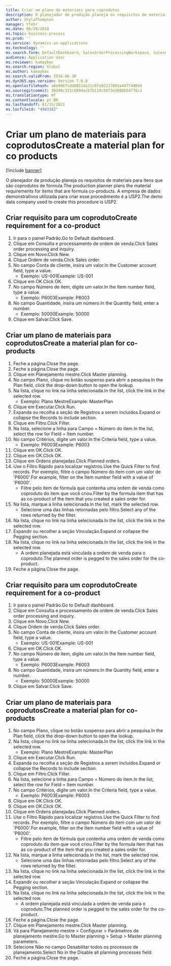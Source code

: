 ```yaml
---
title: Criar um plano de materiais para coprodutos
description: O planejador de produção planeja os requisitos de materiais para itens que são coprodutos de fórmula.
author: ShylaThompson
manager: tfehr
ms.date: 08/29/2018
ms.topic: business-process
ms.prod: ''
ms.service: dynamics-ax-applications
ms.technology: ''
ms.search.form: DefaultDashboard, SalesOrderProcessingWorkspace, SalesCreateOrder, SalesTable, ReqCreatePlanWorkspace, ReqTransPlanCard, SysQueryForm, ReqTransPo
audience: Application User
ms.reviewer: kamaybac
ms.search.region: Global
ms.author: kamaybac
ms.search.validFrom: 2016-06-30
ms.dyn365.ops.version: Version 7.0.0
ms.openlocfilehash: a8e9067cdd8851da31c07a92217001e447f400d4
ms.sourcegitcommit: 38d40c331c8894acb7b119c5073e3088b54776c1
ms.translationtype: HT
ms.contentlocale: pt-BR
ms.lasthandoff: 01/15/2021
ms.locfileid: "4983382"
---
```

# <a name="create-a-material-plan-for-co-products"></a><span data-ttu-id="2d4e0-103">Criar um plano de materiais para coprodutos</span><span class="sxs-lookup"><span data-stu-id="2d4e0-103">Create a material plan for co products</span></span>

[!include [banner](../../includes/banner.md)]

<span data-ttu-id="2d4e0-104">O planejador de produção planeja os requisitos de materiais para itens que são coprodutos de fórmula.</span><span class="sxs-lookup"><span data-stu-id="2d4e0-104">The production planner plans the material requirements for items that are formula co-products.</span></span> <span data-ttu-id="2d4e0-105">A empresa de dados demonstrativos utilizada para criar esse procedimento é a USP2.</span><span class="sxs-lookup"><span data-stu-id="2d4e0-105">The demo data company used to create this procedure is USP2.</span></span>


## <a name="create-requirement-for-a-co-product"></a><span data-ttu-id="2d4e0-106">Criar requisito para um coproduto</span><span class="sxs-lookup"><span data-stu-id="2d4e0-106">Create requirement for a co-product</span></span>
1. <span data-ttu-id="2d4e0-107">Ir para o painel Padrão.</span><span class="sxs-lookup"><span data-stu-id="2d4e0-107">Go to Default dashboard.</span></span>
2. <span data-ttu-id="2d4e0-108">Clique em Consulta e processamento de ordem de venda.</span><span class="sxs-lookup"><span data-stu-id="2d4e0-108">Click Sales order processing and inquiry.</span></span>
3. <span data-ttu-id="2d4e0-109">Clique em Novo.</span><span class="sxs-lookup"><span data-stu-id="2d4e0-109">Click New.</span></span>
4. <span data-ttu-id="2d4e0-110">Clique Ordem de venda.</span><span class="sxs-lookup"><span data-stu-id="2d4e0-110">Click Sales order.</span></span>
5. <span data-ttu-id="2d4e0-111">No campo Conta de cliente, insira um valor.</span><span class="sxs-lookup"><span data-stu-id="2d4e0-111">In the Customer account field, type a value.</span></span>
    * <span data-ttu-id="2d4e0-112">Exemplo: US-001</span><span class="sxs-lookup"><span data-stu-id="2d4e0-112">Example: US-001</span></span>  
6. <span data-ttu-id="2d4e0-113">Clique em OK.</span><span class="sxs-lookup"><span data-stu-id="2d4e0-113">Click OK.</span></span>
7. <span data-ttu-id="2d4e0-114">No campo Número de item, digite um valor.</span><span class="sxs-lookup"><span data-stu-id="2d4e0-114">In the Item number field, type a value.</span></span>
    * <span data-ttu-id="2d4e0-115">Exemplo: P6003</span><span class="sxs-lookup"><span data-stu-id="2d4e0-115">Example: P6003</span></span>  
8. <span data-ttu-id="2d4e0-116">No campo Quantidade, insira um número.</span><span class="sxs-lookup"><span data-stu-id="2d4e0-116">In the Quantity field, enter a number.</span></span>
    * <span data-ttu-id="2d4e0-117">Exemplo: 50000</span><span class="sxs-lookup"><span data-stu-id="2d4e0-117">Example: 50000</span></span>  
9. <span data-ttu-id="2d4e0-118">Clique em Salvar.</span><span class="sxs-lookup"><span data-stu-id="2d4e0-118">Click Save.</span></span>

## <a name="create-a-material-plan-for-co-products"></a><span data-ttu-id="2d4e0-119">Criar um plano de materiais para coprodutos</span><span class="sxs-lookup"><span data-stu-id="2d4e0-119">Create a material plan for co-products</span></span>
1. <span data-ttu-id="2d4e0-120">Feche a página.</span><span class="sxs-lookup"><span data-stu-id="2d4e0-120">Close the page.</span></span>
2. <span data-ttu-id="2d4e0-121">Feche a página.</span><span class="sxs-lookup"><span data-stu-id="2d4e0-121">Close the page.</span></span>
3. <span data-ttu-id="2d4e0-122">Clique em Planejamento mestre.</span><span class="sxs-lookup"><span data-stu-id="2d4e0-122">Click Master planning.</span></span>
4. <span data-ttu-id="2d4e0-123">No campo Plano, clique no botão suspenso para abrir a pesquisa.</span><span class="sxs-lookup"><span data-stu-id="2d4e0-123">In the Plan field, click the drop-down button to open the lookup.</span></span>
5. <span data-ttu-id="2d4e0-124">Na lista, clique no link na linha selecionada.</span><span class="sxs-lookup"><span data-stu-id="2d4e0-124">In the list, click the link in the selected row.</span></span>
    * <span data-ttu-id="2d4e0-125">Exemplo: Plano Mestre</span><span class="sxs-lookup"><span data-stu-id="2d4e0-125">Example: MasterPlan</span></span>  
6. <span data-ttu-id="2d4e0-126">Clique em Executar.</span><span class="sxs-lookup"><span data-stu-id="2d4e0-126">Click Run.</span></span>
7. <span data-ttu-id="2d4e0-127">Expanda ou recolha a seção de Registros a serem incluídos.</span><span class="sxs-lookup"><span data-stu-id="2d4e0-127">Expand or collapse the Records to include section.</span></span>
8. <span data-ttu-id="2d4e0-128">Clique em Filtro.</span><span class="sxs-lookup"><span data-stu-id="2d4e0-128">Click Filter.</span></span>
9. <span data-ttu-id="2d4e0-129">Na lista, selecione a linha para Campo = Número do item.</span><span class="sxs-lookup"><span data-stu-id="2d4e0-129">In the list, select the row for Field = Item number.</span></span>
10. <span data-ttu-id="2d4e0-130">No campo Critérios, digite um valor.</span><span class="sxs-lookup"><span data-stu-id="2d4e0-130">In the Criteria field, type a value.</span></span>
    * <span data-ttu-id="2d4e0-131">Exemplo: P6003</span><span class="sxs-lookup"><span data-stu-id="2d4e0-131">Example: P6003</span></span>  
11. <span data-ttu-id="2d4e0-132">Clique em OK.</span><span class="sxs-lookup"><span data-stu-id="2d4e0-132">Click OK.</span></span>
12. <span data-ttu-id="2d4e0-133">Clique em OK.</span><span class="sxs-lookup"><span data-stu-id="2d4e0-133">Click OK.</span></span>
13. <span data-ttu-id="2d4e0-134">Clique em Ordens planejadas.</span><span class="sxs-lookup"><span data-stu-id="2d4e0-134">Click Planned orders.</span></span>
14. <span data-ttu-id="2d4e0-135">Use o Filtro Rápido para localizar registros.</span><span class="sxs-lookup"><span data-stu-id="2d4e0-135">Use the Quick Filter to find records.</span></span> <span data-ttu-id="2d4e0-136">Por exemplo, filtre o campo Número do item com um valor de 'P6000'.</span><span class="sxs-lookup"><span data-stu-id="2d4e0-136">For example, filter on the Item number field with a value of 'P6000'.</span></span>
    * <span data-ttu-id="2d4e0-137">Filtre pelo item de fórmula que contenha uma ordem de venda como coproduto do item que você criou.</span><span class="sxs-lookup"><span data-stu-id="2d4e0-137">Filter by the formula item that has as co-product of the item that you created a sales order for.</span></span>  
15. <span data-ttu-id="2d4e0-138">Na lista, marque a linha selecionada.</span><span class="sxs-lookup"><span data-stu-id="2d4e0-138">In the list, mark the selected row.</span></span>
    * <span data-ttu-id="2d4e0-139">Selecione uma das linhas retornadas pelo filtro.</span><span class="sxs-lookup"><span data-stu-id="2d4e0-139">Select any of the rows returned by the filter.</span></span>  
16. <span data-ttu-id="2d4e0-140">Na lista, clique no link na linha selecionada.</span><span class="sxs-lookup"><span data-stu-id="2d4e0-140">In the list, click the link in the selected row.</span></span>
17. <span data-ttu-id="2d4e0-141">Expandir ou recolher a seção Vinculação.</span><span class="sxs-lookup"><span data-stu-id="2d4e0-141">Expand or collapse the Pegging section.</span></span>
18. <span data-ttu-id="2d4e0-142">Na lista, clique no link na linha selecionada.</span><span class="sxs-lookup"><span data-stu-id="2d4e0-142">In the list, click the link in the selected row.</span></span>
    * <span data-ttu-id="2d4e0-143">A ordem planejada está vinculada a ordem de venda para o coproduto.</span><span class="sxs-lookup"><span data-stu-id="2d4e0-143">The planned order is pegged to the sales order for the co-product.</span></span>  
19. <span data-ttu-id="2d4e0-144">Feche a página.</span><span class="sxs-lookup"><span data-stu-id="2d4e0-144">Close the page.</span></span>

## <a name="create-requirement-for-a-co-product"></a><span data-ttu-id="2d4e0-145">Criar requisito para um coproduto</span><span class="sxs-lookup"><span data-stu-id="2d4e0-145">Create requirement for a co-product</span></span>
1. <span data-ttu-id="2d4e0-146">Ir para o painel Padrão.</span><span class="sxs-lookup"><span data-stu-id="2d4e0-146">Go to Default dashboard.</span></span>
2. <span data-ttu-id="2d4e0-147">Clique em Consulta e processamento de ordem de venda.</span><span class="sxs-lookup"><span data-stu-id="2d4e0-147">Click Sales order processing and inquiry.</span></span>
3. <span data-ttu-id="2d4e0-148">Clique em Novo.</span><span class="sxs-lookup"><span data-stu-id="2d4e0-148">Click New.</span></span>
4. <span data-ttu-id="2d4e0-149">Clique Ordem de venda.</span><span class="sxs-lookup"><span data-stu-id="2d4e0-149">Click Sales order.</span></span>
5. <span data-ttu-id="2d4e0-150">No campo Conta de cliente, insira um valor.</span><span class="sxs-lookup"><span data-stu-id="2d4e0-150">In the Customer account field, type a value.</span></span>
    * <span data-ttu-id="2d4e0-151">Exemplo: US-001</span><span class="sxs-lookup"><span data-stu-id="2d4e0-151">Example: US-001</span></span>  
6. <span data-ttu-id="2d4e0-152">Clique em OK.</span><span class="sxs-lookup"><span data-stu-id="2d4e0-152">Click OK.</span></span>
7. <span data-ttu-id="2d4e0-153">No campo Número de item, digite um valor.</span><span class="sxs-lookup"><span data-stu-id="2d4e0-153">In the Item number field, type a value.</span></span>
    * <span data-ttu-id="2d4e0-154">Exemplo: P6003</span><span class="sxs-lookup"><span data-stu-id="2d4e0-154">Example: P6003</span></span>  
8. <span data-ttu-id="2d4e0-155">No campo Quantidade, insira um número.</span><span class="sxs-lookup"><span data-stu-id="2d4e0-155">In the Quantity field, enter a number.</span></span>
    * <span data-ttu-id="2d4e0-156">Exemplo: 50000</span><span class="sxs-lookup"><span data-stu-id="2d4e0-156">Example: 50000</span></span>  
9. <span data-ttu-id="2d4e0-157">Clique em Salvar.</span><span class="sxs-lookup"><span data-stu-id="2d4e0-157">Click Save.</span></span>

## <a name="create-a-material-plan-for-co-products"></a><span data-ttu-id="2d4e0-158">Criar um plano de materiais para coprodutos</span><span class="sxs-lookup"><span data-stu-id="2d4e0-158">Create a material plan for co-products</span></span>
1. <span data-ttu-id="2d4e0-159">No campo Plano, clique no botão suspenso para abrir a pesquisa.</span><span class="sxs-lookup"><span data-stu-id="2d4e0-159">In the Plan field, click the drop-down button to open the lookup.</span></span>
2. <span data-ttu-id="2d4e0-160">Na lista, clique no link na linha selecionada.</span><span class="sxs-lookup"><span data-stu-id="2d4e0-160">In the list, click the link in the selected row.</span></span>
    * <span data-ttu-id="2d4e0-161">Exemplo: Plano Mestre</span><span class="sxs-lookup"><span data-stu-id="2d4e0-161">Example: MasterPlan</span></span>  
3. <span data-ttu-id="2d4e0-162">Clique em Executar.</span><span class="sxs-lookup"><span data-stu-id="2d4e0-162">Click Run.</span></span>
4. <span data-ttu-id="2d4e0-163">Expanda ou recolha a seção de Registros a serem incluídos.</span><span class="sxs-lookup"><span data-stu-id="2d4e0-163">Expand or collapse the Records to include section.</span></span>
5. <span data-ttu-id="2d4e0-164">Clique em Filtro.</span><span class="sxs-lookup"><span data-stu-id="2d4e0-164">Click Filter.</span></span>
6. <span data-ttu-id="2d4e0-165">Na lista, selecione a linha para Campo = Número do item.</span><span class="sxs-lookup"><span data-stu-id="2d4e0-165">In the list, select the row for Field = Item number.</span></span>
7. <span data-ttu-id="2d4e0-166">No campo Critérios, digite um valor.</span><span class="sxs-lookup"><span data-stu-id="2d4e0-166">In the Criteria field, type a value.</span></span>
    * <span data-ttu-id="2d4e0-167">Exemplo: P6003</span><span class="sxs-lookup"><span data-stu-id="2d4e0-167">Example: P6003</span></span>  
8. <span data-ttu-id="2d4e0-168">Clique em OK.</span><span class="sxs-lookup"><span data-stu-id="2d4e0-168">Click OK.</span></span>
9. <span data-ttu-id="2d4e0-169">Clique em OK.</span><span class="sxs-lookup"><span data-stu-id="2d4e0-169">Click OK.</span></span>
10. <span data-ttu-id="2d4e0-170">Clique em Ordens planejadas.</span><span class="sxs-lookup"><span data-stu-id="2d4e0-170">Click Planned orders.</span></span>
11. <span data-ttu-id="2d4e0-171">Use o Filtro Rápido para localizar registros.</span><span class="sxs-lookup"><span data-stu-id="2d4e0-171">Use the Quick Filter to find records.</span></span> <span data-ttu-id="2d4e0-172">Por exemplo, filtre o campo Número do item com um valor de 'P6000'.</span><span class="sxs-lookup"><span data-stu-id="2d4e0-172">For example, filter on the Item number field with a value of 'P6000'.</span></span>
    * <span data-ttu-id="2d4e0-173">Filtre pelo item de fórmula que contenha uma ordem de venda como coproduto do item que você criou.</span><span class="sxs-lookup"><span data-stu-id="2d4e0-173">Filter by the formula item that has as co-product of the item that you created a sales order for.</span></span>  
12. <span data-ttu-id="2d4e0-174">Na lista, marque a linha selecionada.</span><span class="sxs-lookup"><span data-stu-id="2d4e0-174">In the list, mark the selected row.</span></span>
    * <span data-ttu-id="2d4e0-175">Selecione uma das linhas retornadas pelo filtro.</span><span class="sxs-lookup"><span data-stu-id="2d4e0-175">Select any of the rows returned by the filter.</span></span>  
13. <span data-ttu-id="2d4e0-176">Na lista, clique no link na linha selecionada.</span><span class="sxs-lookup"><span data-stu-id="2d4e0-176">In the list, click the link in the selected row.</span></span>
14. <span data-ttu-id="2d4e0-177">Expandir ou recolher a seção Vinculação.</span><span class="sxs-lookup"><span data-stu-id="2d4e0-177">Expand or collapse the Pegging section.</span></span>
15. <span data-ttu-id="2d4e0-178">Na lista, clique no link na linha selecionada.</span><span class="sxs-lookup"><span data-stu-id="2d4e0-178">In the list, click the link in the selected row.</span></span>
    * <span data-ttu-id="2d4e0-179">A ordem planejada está vinculada a ordem de venda para o coproduto.</span><span class="sxs-lookup"><span data-stu-id="2d4e0-179">The planned order is pegged to the sales order for the co-product.</span></span>  
16. <span data-ttu-id="2d4e0-180">Feche a página.</span><span class="sxs-lookup"><span data-stu-id="2d4e0-180">Close the page.</span></span>
17. <span data-ttu-id="2d4e0-181">Clique em Planejamento mestre.</span><span class="sxs-lookup"><span data-stu-id="2d4e0-181">Click Master planning.</span></span>
18. <span data-ttu-id="2d4e0-182">Vá para Planejamento mestre > Configurar > Parâmetros de planejamento mestre.</span><span class="sxs-lookup"><span data-stu-id="2d4e0-182">Go to Master planning > Setup > Master planning parameters.</span></span>
19. <span data-ttu-id="2d4e0-183">Selecione Não no campo Desabilitar todos os processos de planejamento.</span><span class="sxs-lookup"><span data-stu-id="2d4e0-183">Select No in the Disable all planning processes field.</span></span>
20. <span data-ttu-id="2d4e0-184">Feche a página.</span><span class="sxs-lookup"><span data-stu-id="2d4e0-184">Close the page.</span></span>

